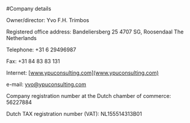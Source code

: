 #Company details

Owner/director: Yvo F.H. Trimbos

Registered office address: Bandeliersberg 25
4707 SG, Roosendaal
The Netherlands

Telephone: +31 6 29496987

Fax: +31 84 83 83 131

Internet: [www.ypuconsulting.com](www.ypuconsulting.com)

e-mail: yvo@ypuconsulting.com

Company registration number at the Dutch chamber of commerce: 56227884

Dutch TAX registration number (VAT): NL155514313B01

